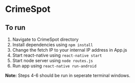 # CrimeSpot

## To run

1. Navigate to CrimeSpot directory
2. Install dependencies using `npm install`
3. Change the fetch IP to your internal IP address in App.js
4. Start react-native using `react-native start`
5. Start node server using `node routes.js`
6. Run app using `react-native run-android`

**Note:** Steps 4-6 should be run in seperate terminal windows.